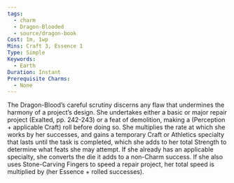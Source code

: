 ```yaml
---
tags:
  - charm
  - Dragon-Blooded
  - source/dragon-book
Cost: 1m, 1wp
Mins: Craft 3, Essence 1
Type: Simple
Keywords:
  - Earth
Duration: Instant
Prerequisite Charms:
  - None
---
```

The Dragon-Blood’s careful scrutiny discerns any flaw that undermines the harmony of a project’s design. She undertakes either a basic or major repair project (Exalted, pp. 242-243) or a feat of demolition, making a (Perception + applicable Craft) roll before doing so. She multiplies the rate at which she works by her successes, and gains a temporary Craft or Athletics specialty that lasts until the task is completed, which she adds to her total Strength to determine what feats she may attempt. If she already has an applicable specialty, she converts the die it adds to a non-Charm success. If she also uses Stone-Carving Fingers to speed a repair project, her total speed is multiplied by (her Essence + rolled successes).